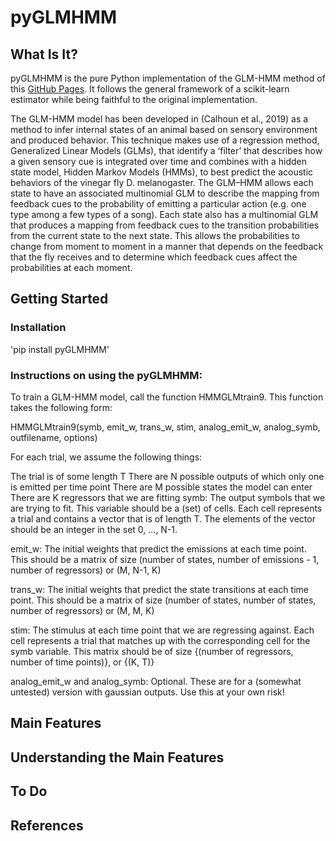 # pyGLMHMM

## What Is It?
pyGLMHMM is the pure Python implementation of the GLM-HMM method of this [GitHub Pages](https://github.com/murthylab/GLMHMM). It follows the general framework of a scikit-learn estimator while being faithful to the original implementation.

The GLM-HMM model has been developed in (Calhoun et al., 2019) as a method to infer internal states of an animal based on sensory environment and produced behavior. This technique makes use of a regression method, Generalized Linear Models (GLMs), that identify a ‘filter’ that describes how a given sensory cue is integrated over time and combines with a hidden state model, Hidden Markov Models (HMMs), to best predict the acoustic behaviors of the vinegar fly D. melanogaster. The GLM–HMM allows each state to have an associated multinomial GLM to describe the mapping from feedback cues to the probability of emitting a particular action (e.g. one type among a few types of a song). Each state also has a multinomial GLM that produces a mapping from feedback cues to the transition probabilities from the current state to the next state. This allows the probabilities to change from moment to moment in a manner that depends on the feedback that the fly receives and to determine which feedback cues affect the probabilities at each moment.

## Getting Started
### Installation
'pip install pyGLMHMM'

### Instructions on using the pyGLMHMM:

To train a GLM-HMM model, call the function HMMGLMtrain9. This function takes the following form:

HMMGLMtrain9(symb, emit_w, trans_w, stim, analog_emit_w, analog_symb, outfilename, options)

For each trial, we assume the following things:

The trial is of some length T
There are N possible outputs of which only one is emitted per time point
There are M possible states the model can enter
There are K regressors that we are fitting
symb: The output symbols that we are trying to fit. This variable should be a (set) of cells. Each cell represents a trial and contains a vector that is of length T. The elements of the vector should be an integer in the set 0, ..., N-1.

emit_w: The initial weights that predict the emissions at each time point. This should be a matrix of size (number of states, number of emissions - 1, number of regressors) or (M, N-1, K)

trans_w: The initial weights that predict the state transitions at each time point. This should be a matrix of size (number of states, number of states, number of regressors) or (M, M, K)

stim: The stimulus at each time point that we are regressing against. Each cell represents a trial that matches up with the corresponding cell for the symb variable. This matrix should be of size {(number of regressors, number of time points)}, or {(K, T)}

analog_emit_w and analog_symb: Optional. These are for a (somewhat untested) version with gaussian outputs. Use this at your own risk!

## Main Features

## Understanding the Main Features

## To Do

## References
